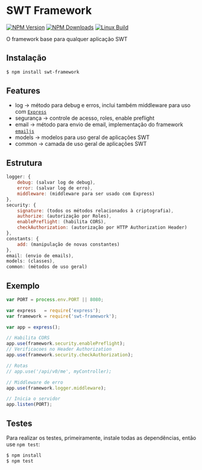 # SWT Framework

  [![NPM Version][npm-image]][downloads-url]
  [![NPM Downloads][downloads-image]][downloads-url]
  [![Linux Build][travis-image]][travis-url]

O framework base para qualquer aplicação SWT

## Instalação
```bash
$ npm install swt-framework
```
	
## Features
 - log -> método para debug e erros, inclui também middleware para uso com [`Express`](https://github.com/expressjs/express)
 - segurança -> controle de acesso, roles, enable preflight
 - email -> método para envio de email, implementação do framework [`emailjs`](https://github.com/eleith/emailjs)
 - models -> modelos para uso geral de aplicações SWT
 - common -> camada de uso geral de aplicações SWT

## Estrutura
```javascript
logger: {
    debug: (salvar log de debug),
    error: (salvar log de erro),
    middleware: (middleware para ser usado com Express)
},
security: {
    signature: (todos os métodos relacionados à criptografia),
    authorize: (autorização por Roles),
    enablePreflight: (habilita CORS),
    checkAuthorization: (autorização por HTTP Authorization Header)
},
constants: {
    add: (manipulação de novas constantes)
},
email: (envio de emails),
models: (classes),
common: (métodos de uso geral)
```

## Exemplo
```javascript
var PORT = process.env.PORT || 8080;

var express   = require('express');
var framework = require('swt-framework');

var app = express();

// Habilita CORS
app.use(framework.security.enablePreflight);
// Verificacoes no Header Authorization
app.use(framework.security.checkAuthorization);

// Rotas
// app.use('/api/v0/me', myController);

// Middleware de erro
app.use(framework.logger.middleware);

// Inicia o servidor
app.listen(PORT);
```

## Testes

  Para realizar os testes, primeiramente, instale todas as dependências, então use `npm test`:

```bash
$ npm install
$ npm test
```

[npm-image]: https://img.shields.io/npm/v/swt-framework.svg
[npm-url]: https://npmjs.org/package/swt-framework.svg
[downloads-image]: https://img.shields.io/npm/dm/swt-framework.svg.svg
[downloads-url]: https://npmjs.org/package/swt-framework
[travis-image]: https://img.shields.io/travis/nmdantas/swt-framework/master.svg
[travis-url]: https://travis-ci.org/nmdantas/swt-framework

